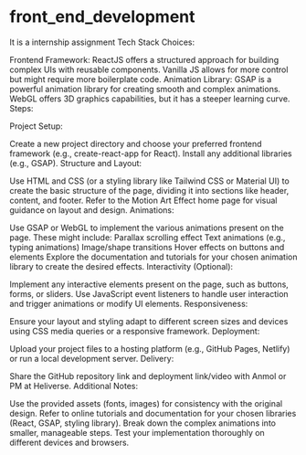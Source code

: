 # front_end_development
It is a internship assignment
Tech Stack Choices:

Frontend Framework: ReactJS offers a structured approach for building complex UIs with reusable components. Vanilla JS allows for more control but might require more boilerplate code.
Animation Library: GSAP is a powerful animation library for creating smooth and complex animations. WebGL offers 3D graphics capabilities, but it has a steeper learning curve.
Steps:

Project Setup:

Create a new project directory and choose your preferred frontend framework (e.g., create-react-app for React).
Install any additional libraries (e.g., GSAP).
Structure and Layout:

Use HTML and CSS (or a styling library like Tailwind CSS or Material UI) to create the basic structure of the page, dividing it into sections like header, content, and footer.
Refer to the Motion Art Effect home page for visual guidance on layout and design.
Animations:

Use GSAP or WebGL to implement the various animations present on the page. These might include:
Parallax scrolling effect
Text animations (e.g., typing animations)
Image/shape transitions
Hover effects on buttons and elements
Explore the documentation and tutorials for your chosen animation library to create the desired effects.
Interactivity (Optional):

Implement any interactive elements present on the page, such as buttons, forms, or sliders.
Use JavaScript event listeners to handle user interaction and trigger animations or modify UI elements.
Responsiveness:

Ensure your layout and styling adapt to different screen sizes and devices using CSS media queries or a responsive framework.
Deployment:

Upload your project files to a hosting platform (e.g., GitHub Pages, Netlify) or run a local development server.
Delivery:

Share the GitHub repository link and deployment link/video with Anmol or PM at Heliverse.
Additional Notes:

Use the provided assets (fonts, images) for consistency with the original design.
Refer to online tutorials and documentation for your chosen libraries (React, GSAP, styling library).
Break down the complex animations into smaller, manageable steps.
Test your implementation thoroughly on different devices and browsers.
